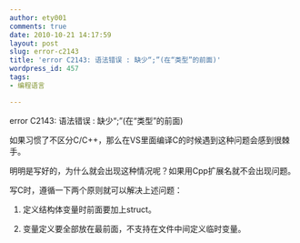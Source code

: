 ```yaml
---
author: ety001
comments: true
date: 2010-10-21 14:17:59
layout: post
slug: error-c2143
title: 'error C2143: 语法错误 : 缺少“;”(在“类型”的前面)'
wordpress_id: 457
tags:
- 编程语言

---
```


error C2143: 语法错误 : 缺少“;”(在“类型”的前面)

如果习惯了不区分C/C++，那么在VS里面编译C的时候遇到这种问题会感到很棘手。

明明是写好的，为什么就会出现这种情况呢？如果用Cpp扩展名就不会出现问题。

写C时，遵循一下两个原则就可以解决上述问题：

1. 定义结构体变量时前面要加上struct。

2. 变量定义要全部放在最前面，不支持在文件中间定义临时变量。

